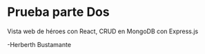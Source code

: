 # Prueba parte Dos

Vista web de héroes con React, CRUD en MongoDB con Express.js

-Herberth Bustamante